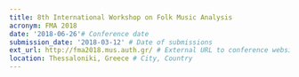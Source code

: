 ```yaml
---
title: 8th International Workshop on Folk Music Analysis
acronym: FMA 2018
date: '2018-06-26'# Conference date
submission_date: '2018-03-12' # Date of submissions
ext_url: http://fma2018.mus.auth.gr/ # External URL to conference website
location: Thessaloniki, Greece # City, Country
---
```

